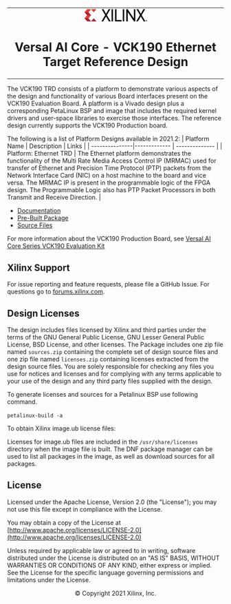 <table class="sphinxhide">
 <tr>
   <td align="center"><img src="source/docs/media/xilinx-logo.png" width="30%"/><h1> Versal AI Core - VCK190 Ethernet Target Reference Design </h1>
   </td>
 </tr>
</table>



The VCK190 TRD consists of a platform to demonstrate various aspects of the design and functionality of various Board interfaces present on the VCK190 Evaluation Board. A platform is a Vivado design plus a corresponding PetaLinux BSP and image that includes the required kernel drivers and user-space libraries to exercise those interfaces. The reference design currently supports the VCK190 Production board. 

The following is a list of Platform Designs available in 2021.2:
| Platform Name  | Description | Links |
| ---------------|------------- | -------------- |
| Platform: Ethernet TRD    | The Ethernet platform demonstrates the functionality of the Multi Rate Media Access Control IP (MRMAC) used for transfer of Ethernet and Precision Time Protocol (PTP) packets from the Network Interface Card (NIC) on a host machine to the board and vice versa. The MRMAC IP is present in the programmable logic of the FPGA design. The Programmable Logic also has PTP Packet Processors in both Transmit and Receive Direction. |   <ul><li><a href="https://xilinx.github.io/vck190-ethernet-trd/build/html/index.html">Documentation</a></li><li><a href="https://www.xilinx.com/member/forms/download/design-license.html?filename=vck190_ethernet_trd_prebuilt_2021.2.zip">Pre-Built Package </a></li><li><a href="https://www.xilinx.com/member/forms/download/trd-license-versal.html?filename=vck190_ethernet_trd_prebuilt_2021.2.zip">Source Files </a></li></ul>

For more information about the VCK190 Production Board, see [Versal AI Core Series VCK190 Evaluation Kit](https://www.xilinx.com/products/boards-and-kits/vck190.html)

## Xilinx Support

For issue reporting and feature requests, please file a GitHub Issue. For questions go to [forums.xilinx.com](http://forums.xilinx.com/).

## Design Licenses

The design includes files licensed by Xilinx and third parties under the terms
of the GNU General Public License, GNU Lesser General Public License,
BSD License, and other licenses. The Package includes one
zip file named ``sources.zip`` containing the complete set of design source
files and one zip file named ``licenses.zip`` containing licenses extracted from
the design source files. You are solely responsible for checking any files you
use for notices and licenses and for complying with any terms applicable to your
use of the design and any third party files supplied with the design.

To generate licenses and sources for a Petalinux BSP use following command. 

``petalinux-build -a``


To obtain  Xilinx image.ub  license files:

Licenses for image.ub files are included in the ``/usr/share/licenses`` directory when the image file is built.
The DNF package manager can be used to list all packages in the image, as well as download sources for all packages.

## License

Licensed under the Apache License, Version 2.0 (the "License"); you may not use this file except in compliance with the License.

You may obtain a copy of the License at
[http://www.apache.org/licenses/LICENSE-2.0](http://www.apache.org/licenses/LICENSE-2.0)

Unless required by applicable law or agreed to in writing, software distributed under the License is distributed on an "AS IS" BASIS, WITHOUT WARRANTIES OR CONDITIONS OF ANY KIND, either express or implied. See the License for the specific language governing permissions and limitations under the License.

<p align="center">&copy; Copyright 2021 Xilinx, Inc.</p>
